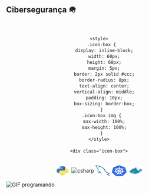 ## Cibersegurança 🪖

<div align="center">
  <div style="display: inline-block"><br>
    
    <style>
      .icon-box {
        display: inline-block;
        width: 60px;
        height: 60px;
        margin: 5px;
        border: 2px solid #ccc;
        border-radius: 8px;
        text-align: center;
        vertical-align: middle;
        padding: 10px;
        box-sizing: border-box;
      }
      .icon-box img {
        max-width: 100%;
        max-height: 100%;
      }
    </style>

    <div class="icon-box">
  <div style="display: inline_block"><br>
  <img align="center" alt="Python" height="30" width="40" src="https://raw.githubusercontent.com/devicons/devicon/master/icons/python/python-original.svg">
  <img align="center" alt="csharp" height="30" width="40" src="https://gistcdn.githack.com/johndward01/95c1d09de9e3707cfb4154989962376d/raw/f74007782421219d9e9ab4b6a27de2e172a8b714/csharp-logo.svg">
  <img align="center" alt="mysql" height="30" width="40" src="https://raw.githubusercontent.com/devicons/devicon/master/icons/mysql/mysql-original.svg">
  <img align="center" alt="vscode" height="30" width="40" src="https://raw.githubusercontent.com/devicons/devicon/master/icons/kubernetes/kubernetes-original.svg">
  <img align="center" alt="docker" height="30" width="40" src="https://raw.githubusercontent.com/devicons/devicon/master/icons/docker/docker-original.svg">
</div>

  </div>
</div>


![GIF programando](ezgif-2d3ddd640d75eb.gif)
